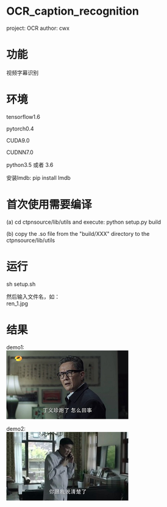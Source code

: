 # OCR_caption_recognition
project: OCR   author: cwx  
 
功能  
==========  
视频字幕识别  


环境  
==========  
tensorflow1.6

pytorch0.4

CUDA9.0

CUDNN7.0

python3.5 或者 3.6

安装lmdb: pip install lmdb

 
首次使用需要编译  
==========  
(a) cd ctpnsource/lib/utils and execute: python setup.py build

(b) copy the .so file from the "build/XXX" directory to the ctpnsource/lib/utils


运行
==========
sh setup.sh

然后输入文件名，如：  
ren_1.jpg


结果
==========
demo1:  
![image](https://github.com/cwxcode/OCR_caption_recognition/raw/master/image/ren_1.jpg)

demo2:  
![image](https://github.com/cwxcode/OCR_caption_recognition/raw/master/image/ren_2.jpg)
